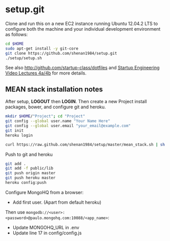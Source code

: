 setup.git
=========
Clone and run this on a new EC2 instance running Ubuntu 12.04.2 LTS to
configure both the machine and your individual development environment as
follows:

```sh
cd $HOME
sudo apt-get install -y git-core
git clone https://github.com/shenan1984/setup.git
./setup/setup.sh   
```

See also http://github.com/startup-class/dotfiles and
[Startup Engineering Video Lectures 4a/4b](https://class.coursera.org/startup-001/lecture/index)
for more details.



## MEAN stack installation notes
After setup, **LOGOUT** then **LOGIN**. Then create a new Project install packages, bower, and configure git and heroku.
```sh
mkdir $HOME/"Project"; cd "Project"
git config --global user.name "Your Name Here"
git config --global user.email "your_email@example.com"
git init
heroku login

curl https://raw.github.com/shenan1984/setup/master/mean_stack.sh | sh
```

Push to git and heroku
```sh
git add .
git add -f public/lib
git push origin master
git push heroku master
heroku config:push
```

Configure MongoHQ from a browser:
* Add first user.  (Apart from default heroku)

Then use ``mongodb://<user>:<password>@paulo.mongohq.com:10088/<app_name>``:
* Update MONGOHQ_URL in .env
* Update line 17 in config/config.js
